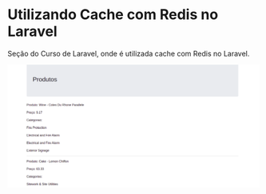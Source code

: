 # Utilizando Cache com Redis no Laravel

Seção do Curso de Laravel, onde é utilizada cache com Redis no Laravel.

![site](img/1.png)
